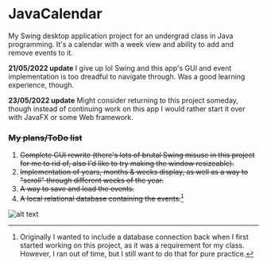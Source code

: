 # JavaCalendar
My Swing desktop application project for an undergrad class in Java programming. It's a calendar with a week view and ability to add and remove events to it.

**21/05/2022 update**
I give up lol Swing and this app's GUI and event implementation is too dreadful to navigate through. Was a good learning experience, though.

**23/05/2022 update**
Might consider returning to this project someday, though instead of continuing work on this app I would rather start it over with JavaFX or some Web framework.

### ~~My plans/ToDo list~~
1. ~~Complete GUI rewrite (there's lots of brutal Swing misuse in this project for me to rid of, also I'd like to try making the window resizeable).~~
2. ~~Implementation of years, months & weeks display, as well as a way to "scroll" through different weeks of the year.~~
3. ~~A way to save and load the events.~~
4. ~~A local relational database containing the events.[^1]~~



[^1]: Originally I wanted to include a database connection back when I first started working on this project, as it was a requirement for my class. However, I ran out of time, but I still want to do that for pure practice.

![alt text][screenshot]

[screenshot]: https://celest1nee.files.wordpress.com/2022/09/image-2.png?w=1024 "App screenshot"
